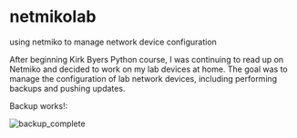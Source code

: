 # netmikolab
using netmiko to manage network device configuration


After beginning Kirk Byers Python course, I was continuing to read up on Netmiko and decided to work on my lab devices at home. The goal was to manage the configuration of lab network devices, including performing backups and pushing updates.

Backup works!:


![backup_complete](https://user-images.githubusercontent.com/94633515/162039144-8e9f6909-b30d-4e6c-96be-adb1025bd7af.jpg)
